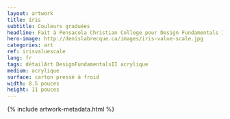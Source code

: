 ```yaml
---
layout: artwork
title: Iris
subtitle: Couleurs graduées
headline: Fait à Pensacola Christian College pour Design Fundamentals II.
hero-image: http://denislabrecque.ca/images/iris-value-scale.jpg
categories: art
ref: irisvaluescale
lang: fr
tags: détailArt DesignFundamentalsII acrylique
medium: acrylique
surface: carton pressé à froid
width: 8.5 pouces
height: 11 pouces
---
```

{% include artwork-metadata.html %}
